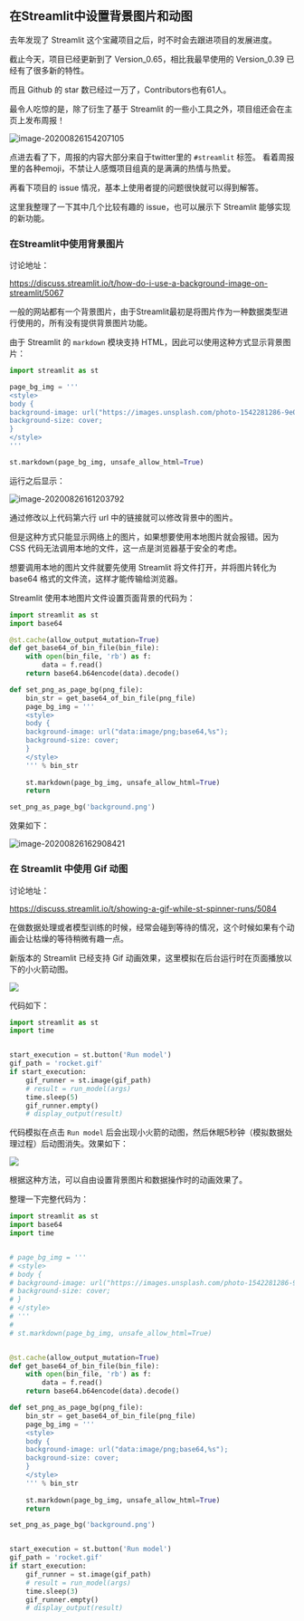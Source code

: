 ## 在Streamlit中设置背景图片和动图

去年发现了 Streamlit 这个宝藏项目之后，时不时会去跟进项目的发展进度。

截止今天，项目已经更新到了 Version_0.65，相比我最早使用的 Version_0.39 已经有了很多新的特性。

而且 Github 的 star 数已经过一万了，Contributors也有61人。

最令人吃惊的是，除了衍生了基于 Streamlit 的一些小工具之外，项目组还会在主页上发布周报！

![image-20200826154207105](img/image-20200826154207105.png)

点进去看了下，周报的内容大部分来自于twitter里的 `#streamlit` 标签。 看着周报里的各种emoji，不禁让人感慨项目组真的是满满的热情与热爱。

再看下项目的 issue 情况，基本上使用者提的问题很快就可以得到解答。

这里我整理了一下其中几个比较有趣的 issue，也可以展示下 Streamlit 能够实现的新功能。



### 在Streamlit中使用背景图片

讨论地址：

https://discuss.streamlit.io/t/how-do-i-use-a-background-image-on-streamlit/5067

一般的网站都有一个背景图片，由于Streamlit最初是将图片作为一种数据类型进行使用的，所有没有提供背景图片功能。

由于 Streamlit 的 `markdown` 模块支持 HTML，因此可以使用这种方式显示背景图片：

```python
import streamlit as st

page_bg_img = '''
<style>
body {
background-image: url("https://images.unsplash.com/photo-1542281286-9e0a16bb7366");
background-size: cover;
}
</style>
'''

st.markdown(page_bg_img, unsafe_allow_html=True)
```

运行之后显示：

![image-20200826161203792](img/image-20200826161203792.png)

通过修改以上代码第六行 url 中的链接就可以修改背景中的图片。

但是这种方式只能显示网络上的图片，如果想要使用本地图片就会报错。因为 CSS 代码无法调用本地的文件，这一点是浏览器基于安全的考虑。

想要调用本地的图片文件就要先使用 Streamlit 将文件打开，并将图片转化为 base64 格式的文件流，这样才能传输给浏览器。

Streamlit 使用本地图片文件设置页面背景的代码为：

```python
import streamlit as st
import base64

@st.cache(allow_output_mutation=True)
def get_base64_of_bin_file(bin_file):
    with open(bin_file, 'rb') as f:
        data = f.read()
    return base64.b64encode(data).decode()

def set_png_as_page_bg(png_file):
    bin_str = get_base64_of_bin_file(png_file)
    page_bg_img = '''
    <style>
    body {
    background-image: url("data:image/png;base64,%s");
    background-size: cover;
    }
    </style>
    ''' % bin_str
    
    st.markdown(page_bg_img, unsafe_allow_html=True)
    return

set_png_as_page_bg('background.png')
```

效果如下：

![image-20200826162908421](img/image-20200826162908421.png)



### 在 Streamlit 中使用 Gif 动图

讨论地址：

https://discuss.streamlit.io/t/showing-a-gif-while-st-spinner-runs/5084

在做数据处理或者模型训练的时候，经常会碰到等待的情况，这个时候如果有个动画会让枯燥的等待稍微有趣一点。

新版本的 Streamlit 已经支持 Gif 动画效果，这里模拟在后台运行时在页面播放以下的小火箭动图。

![](img/rocket.gif)

代码如下：

```python
import streamlit as st
import time


start_execution = st.button('Run model')
gif_path = 'rocket.gif'
if start_execution:
    gif_runner = st.image(gif_path)
    # result = run_model(args)
    time.sleep(5)
    gif_runner.empty()
    # display_output(result)
```

代码模拟在点击 `Run model` 后会出现小火箭的动图，然后休眠5秒钟（模拟数据处理过程）后动图消失。效果如下：

![](img/bg.gif)

根据这种方法，可以自由设置背景图片和数据操作时的动画效果了。

整理一下完整代码为：

```python
import streamlit as st
import base64
import time


# page_bg_img = '''
# <style>
# body {
# background-image: url("https://images.unsplash.com/photo-1542281286-9e0a16bb7366");
# background-size: cover;
# }
# </style>
# '''
# 
# st.markdown(page_bg_img, unsafe_allow_html=True)


@st.cache(allow_output_mutation=True)
def get_base64_of_bin_file(bin_file):
    with open(bin_file, 'rb') as f:
        data = f.read()
    return base64.b64encode(data).decode()

def set_png_as_page_bg(png_file):
    bin_str = get_base64_of_bin_file(png_file)
    page_bg_img = '''
    <style>
    body {
    background-image: url("data:image/png;base64,%s");
    background-size: cover;
    }
    </style>
    ''' % bin_str
    
    st.markdown(page_bg_img, unsafe_allow_html=True)
    return

set_png_as_page_bg('background.png')


start_execution = st.button('Run model')
gif_path = 'rocket.gif'
if start_execution:
    gif_runner = st.image(gif_path)
    # result = run_model(args)
    time.sleep(3)
    gif_runner.empty()
    # display_output(result)
```






























